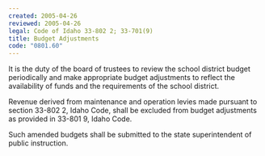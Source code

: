 ```yaml
---
created: 2005-04-26
reviewed: 2005-04-26
legal: Code of Idaho 33-802 2; 33-701(9)
title: Budget Adjustments
code: "0801.60"
---
```


It is the duty of the board of trustees to review the school district budget periodically and make appropriate budget adjustments to reflect the availability of funds and the requirements of the school district.

Revenue derived from maintenance and operation levies made pursuant to section 33-802 2, Idaho Code, shall be excluded from budget adjustments as provided in 33-801 9, Idaho Code.

Such amended budgets shall be submitted to the state superintendent of public instruction.

